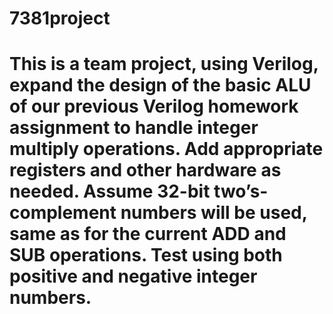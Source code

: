 # 7381project
# This is a team project, using Verilog, expand the design of the basic ALU of our previous Verilog homework assignment to handle integer multiply operations. Add appropriate registers and other hardware as needed. Assume 32-bit two’s-complement numbers will be used, same as for the current ADD and SUB operations. Test using both positive and negative integer numbers. 
